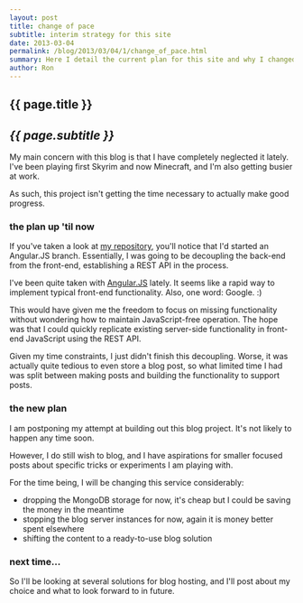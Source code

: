 ```yaml
---
layout: post
title: change of pace
subtitle: interim strategy for this site
date: 2013-03-04
permalink: /blog/2013/03/04/1/change_of_pace.html
summary: Here I detail the current plan for this site and why I changed my mind about it.
author: Ron
---
```


## {{ page.title }}

## _{{ page.subtitle }}_

My main concern with this blog is that I have completely neglected it
lately. I've been playing first Skyrim and now Minecraft, and I'm also
getting busier at work.

As such, this project isn't getting the time necessary to actually make
good progress.

### the plan up 'til now

If you've taken a look at [my
repository](https://github.com/jokeyrhyme/jokeyrhy.me), you'll notice
that I'd started an Angular.JS branch. Essentially, I was going to be
decoupling the back-end from the front-end, establishing a REST API in
the process.

I've been quite taken with [Angular.JS](http://angularjs.org) lately. It
seems like a rapid way to implement typical front-end functionality.
Also, one word: Google. :)

This would have given me the freedom to focus on missing functionality
without wondering how to maintain JavaScript-free operation. The hope
was that I could quickly replicate existing server-side functionality in
front-end JavaScript using the REST API.

Given my time constraints, I just didn't finish this decoupling. Worse,
it was actually quite tedious to even store a blog post, so what limited
time I had was split between making posts and building the functionality
to support posts.

### the new plan

I am postponing my attempt at building out this blog project. It's not
likely to happen any time soon.

However, I do still wish to blog, and I have aspirations for smaller
focused posts about specific tricks or experiments I am playing with.

For the time being, I will be changing this service considerably:

- dropping the MongoDB storage for now, it's cheap but I could be saving
the money in the meantime
- stopping the blog server instances for now, again it is money better
spent elsewhere
- shifting the content to a ready-to-use blog solution

### next time...

So I'll be looking at several solutions for blog hosting, and I'll post
about my choice and what to look forward to in future.
